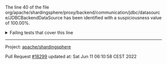 The line 40 of the file org/apache/shardingsphere/proxy/backend/communication/jdbc/datasource/JDBCBackendDataSource has been identified with a suspiciousness value of 100.00%.

<details>
     <summary>Failing tests that cover this line</summary>

- `org.apache.shardingsphere.proxy.backend.text.admin.opengauss.OpenGaussSelectDatabaseExecutorTest#assertExecute`
</details>

***

Project: [apache/shardingsphere](https://github.com/apache/shardingsphere)

Pull Request [#18299](https://github.com/apache/shardingsphere/pull/18299) updated at: Sat Jun 11 06:10:58 CEST 2022